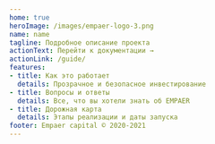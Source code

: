 ```yaml
---
home: true
heroImage: /images/empaer-logo-3.png
name: name
tagline: Подробное описание проекта
actionText: Перейти к документации →
actionLink: /guide/
features:
- title: Как это работает
  details: Прозрачное и безопасное инвестирование
- title: Вопросы и ответы 
  details: Все, что вы хотели знать об EMPAER
- title: Дорожная карта
  details: Этапы реализации и даты запуска
footer: Empaer capital © 2020-2021
---
```


